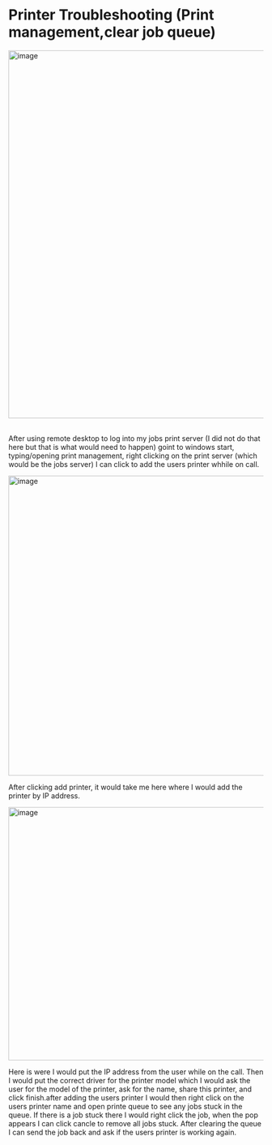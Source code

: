 # Printer Troubleshooting (Print management,clear job queue) 
<img width="947" height="725" alt="image" src="https://github.com/user-attachments/assets/5509be2b-8582-44e6-aad5-76f0c6731a90" />   </p>  
After using remote desktop to log into my jobs print server (I did not do that here but that is what would need to happen) goint to windows start, typing/opening print management, right clicking on the print server (which would be the jobs server) I can click to add the users printer whhile on call. </p> </p> 
<img width="672" height="591" alt="image" src="https://github.com/user-attachments/assets/29e086fc-7753-4d7c-a588-1583e84b2b84" /> </p> </p> 
After clicking add printer, it would take me here where I would add the printer by IP address. <p/> <p/> 
<img width="716" height="499" alt="image" src="https://github.com/user-attachments/assets/360263ea-2ab5-4fd3-b156-599eae8bbcf9" /> <p/> </P> 
Here is were I would put the IP address from the user while on the call. Then I would put the correct driver for the printer model which I would ask the user for the model of the printer, ask for the name, share this printer, and click finish.after adding the users printer I would then right click on the users printer name and open printe queue to see any jobs stuck in the queue. If there is a job stuck there I would right click the job, when the pop appears I can click cancle to remove all jobs stuck. After clearing the queue I can send the job back and ask if the users printer is working again. 
